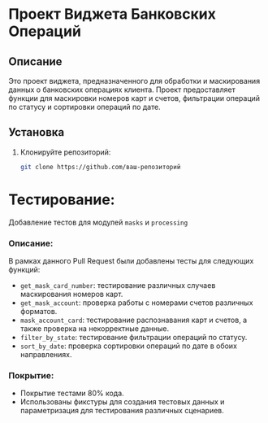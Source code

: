 # Проект Виджета Банковских Операций

## Описание
Это проект виджета, предназначенного для обработки и маскирования данных о банковских операциях клиента. Проект предоставляет функции для маскировки номеров карт и счетов, фильтрации операций по статусу и сортировки операций по дате.

## Установка
1. Клонируйте репозиторий:
   ```bash
   git clone https://github.com/ваш-репозиторий

# Тестирование: 
Добавление тестов для модулей `masks` и `processing`

### Описание:
В рамках данного Pull Request были добавлены тесты для следующих функций:
- `get_mask_card_number`: тестирование различных случаев маскирования номеров карт.
- `get_mask_account`: проверка работы с номерами счетов различных форматов.
- `mask_account_card`: тестирование распознавания карт и счетов, а также проверка на некорректные данные.
- `filter_by_state`: тестирование фильтрации операций по статусу.
- `sort_by_date`: проверка сортировки операций по дате в обоих направлениях.

### Покрытие:
- Покрытие тестами 80% кода.
- Использованы фикстуры для создания тестовых данных и параметризация для тестирования различных сценариев.
